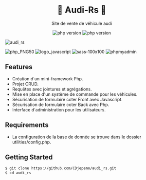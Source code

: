 <p align="center"><h1 align="center">
🚀 Audi-Rs 🚀
</h1>

<p align="center">
  Site de vente de véhicule audi
</p>


<p align="center">
    <img src="https://img.shields.io/badge/Version%20PHP-7.3-blue" alt="php version">
    <img src="https://img.shields.io/badge/Version%20SwiftMailer-6.0-blue" alt="php version">
</p>

![audi_rs](https://user-images.githubusercontent.com/43074465/111721577-7d93ac80-8860-11eb-9394-50d7a9549b2a.png)









![php_PNG50](https://user-images.githubusercontent.com/43074465/98482744-af866980-2203-11eb-95e6-a137a3d38c6a.png)
![logo_javascript](https://user-images.githubusercontent.com/43074465/98482792-fecc9a00-2203-11eb-8461-ceb47c8a20a8.png)
![sass-100x100](https://user-images.githubusercontent.com/43074465/98483226-e0b46900-2206-11eb-9529-73a273dbcdb4.png)
![phpmyadmin](https://user-images.githubusercontent.com/43074465/111558470-18bc5180-878f-11eb-8bbf-19a79702ca22.png)

## Features

- Création d'un mini-framework Php.
- Projet CRUD.
- Requêtes avec jointures et agrégations.
- Mise en place d'un système de commande pour les véhicules.
- Sécurisation de formulaire coter Front avec Javascript.
- Sécurisation de formulaire coter Back avec Php.
- Interface d'administration pour les utilisateurs.


## Requirements

- La configuration de la base de donnée se trouve dans le dossier utilities/config.php.

## Getting Started
```bash
$ git clone https://github.com/CDjepeno/audi_rs.git
$ cd audi_rs
```
